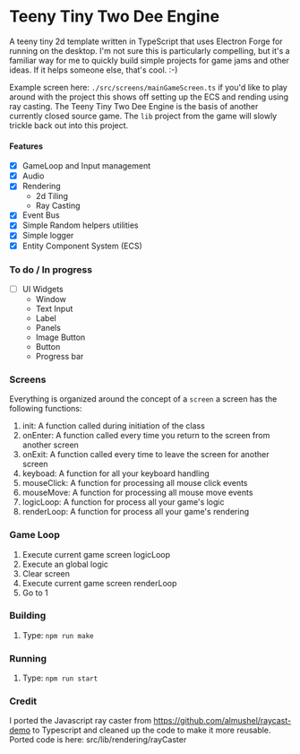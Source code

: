 # Teeny Tiny Two Dee Engine

A teeny tiny 2d template written in TypeScript that uses Electron Forge for running on the desktop. I'm not sure this is particularly compelling, but it's a familiar way for me to quickly build simple projects for game jams and other ideas. If it helps someone else, that's cool. :-)

Example screen here: `./src/screens/mainGameScreen.ts` if you'd like to play around with the project this shows off setting up the ECS and rending using ray casting. The Teeny Tiny Two Dee Engine is the basis of another currently closed source game. The `lib` project from the game will slowly trickle back out into this project.

#### Features

- [x] GameLoop and Input management
- [x] Audio
- [x] Rendering
  - 2d Tiling
  - Ray Casting
- [x] Event Bus
- [x] Simple Random helpers utilities
- [x] Simple logger
- [x] Entity Component System (ECS) 

### To do / In progress
- [ ] UI Widgets
  - Window
  - Text Input
  - Label
  - Panels
  - Image Button
  - Button
  - Progress bar

### Screens

Everything is organized around the concept of a  `screen` a screen has the following functions:

1. init: A function called during initiation of the class 
2. onEnter: A function called every time you return to the screen from another screen
3. onExit: A function called every time to leave the screen for another screen
4. keyboad: A function for all your keyboard handling
5. mouseClick: A function for processing all mouse click events
6. mouseMove: A function for processing all mouse move events
7. logicLoop: A function for process all your game's logic
8. renderLoop: A function for process all your game's rendering


### Game Loop

1. Execute current game screen logicLoop
2. Execute an global logic
3. Clear screen
4. Execute current game screen renderLoop
5. Go to 1

### Building

1. Type: `npm run make`

### Running

1. Type: `npm run start`

### Credit

I ported the Javascript ray caster from https://github.com/almushel/raycast-demo to Typescript and cleaned up the code to make it more reusable. Ported code is here: 
src/lib/rendering/rayCaster